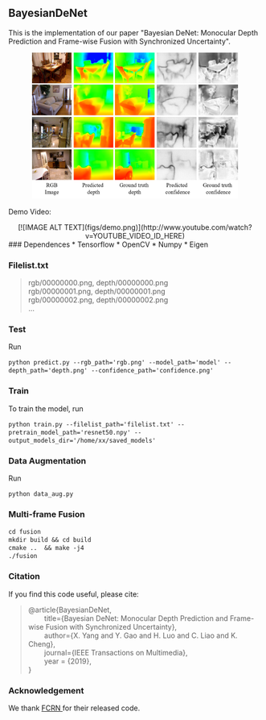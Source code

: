 ## BayesianDeNet

This is the implementation of our paper "Bayesian DeNet: Monocular Depth Prediction and Frame-wise Fusion with Synchronized Uncertainty".
<center>
<img src="figs/Fig1.png" width=410 height=290 />
</center>

Demo Video: 
<center>
[![IMAGE ALT TEXT](figs/demo.png)](http://www.youtube.com/watch?v=YOUTUBE_VIDEO_ID_HERE)
</center>
### Dependences
* Tensorflow
* OpenCV
* Numpy
* Eigen

### Filelist.txt
> rgb/00000000.png, depth/00000000.png  
> rgb/00000001.png, depth/00000001.png  
> rgb/00000002.png, depth/00000002.png  
> ...

### Test
Run  

	python predict.py --rgb_path='rgb.png' --model_path='model' --depth_path='depth.png' --confidence_path='confidence.png'

### Train
To train the model, run 

	python train.py --filelist_path='filelist.txt' --pretrain_model_path='resnet50.npy' --output_models_dir='/home/xx/saved_models'

### Data Augmentation
Run  
 
	python data_aug.py

### Multi-frame Fusion
	cd fusion  
	mkdir build && cd build  
	cmake ..  && make -j4
	./fusion  
### Citation
If you find this code useful, please cite:
> @article{BayesianDeNet,  
>  &#160;&#160;&#160;&#160;&#160;&#160;&#160;&#160;title={Bayesian DeNet: Monocular Depth Prediction and Frame-wise Fusion with Synchronized Uncertainty},   
>  &#160;&#160;&#160;&#160;&#160;&#160;&#160;&#160;author={X. Yang and Y. Gao and H. Luo and C. Liao and  K. Cheng},   
>  &#160;&#160;&#160;&#160;&#160;&#160;&#160;&#160;journal={IEEE Transactions on Multimedia},    
>  &#160;&#160;&#160;&#160;&#160;&#160;&#160;&#160;year = {2019},  
> }

### Acknowledgement
We thank [FCRN ](https://github.com/iro-cp/FCRN-DepthPrediction) for their released code.